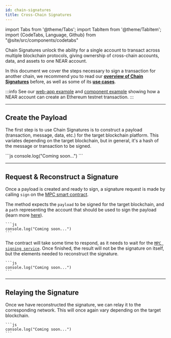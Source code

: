 ```yaml
---
id: chain-signatures
title: Cross-Chain Signatures
---
```


import Tabs from '@theme/Tabs';
import TabItem from '@theme/TabItem';
import {CodeTabs, Language, Github} from "@site/src/components/codetabs"

Chain Signatures unlock the ability for a single account to transact across multiple blockchain protocols, giving ownership of cross-chain accounts, data, and assets to one NEAR account.

In this document we cover the steps necessary to sign a transaction for another chain, we recommend you to read our [**overview of Chain Signatures**](../1.concepts/abstraction/chain-signatures.md) before, as well as some of its [**use cases**](../1.concepts/abstraction/signatures/use-case.md).

:::info
See our [web-app example](https://github.com/near-examples/near-multichain) and [component example](https://test.near.social/md1.testnet/widget/chainsig-sign-eth-tx) showing how a NEAR account can create an Ethereum testnet transaction.
::: 

---

## Create the Payload
The first step is to use Chain Signatures is to construct a payload (transaction, message, data, etc.) for the target blockchain platform. This variates depending on the target blockchain, but in general, it's a hash of the message or transaction to be signed.

<Tabs groupId="code-tabs">
  <TabItem value="Ξ Ethereum">
    <Github language="js"
      url="https://github.com/near-examples/near-multichain/blob/main/src/ethereum.js"
      start="18" end="40" />
  </TabItem>
  <TabItem value="₿ Bitcoin">
  ```js
  console.log("Coming soon...")
  ```
  </TabItem>
</Tabs>

---

## Request & Reconstruct a Signature 
Once a payload is created and ready to sign, a signature request is made by calling `sign` on the [MPC smart contract](../1.concepts/abstraction/chain-signatures.md#2-signature-request). 

The method expects the `payload` to be signed for the target blockchain, and a `path` representing the account that should be used to sign the payload (learn more [here](../1.concepts/abstraction/chain-signatures.md#2-signature-request)).

<Tabs groupId="code-tabs">
  <TabItem value="Ξ Ethereum">
    <Github language="js"
      url="https://github.com/near-examples/near-multichain/blob/main/src/index.js"
      start="49" end="54" />
  </TabItem>
  <TabItem value="₿ Bitcoin">

    ```js
    console.log("Coming soon...")
    ```
  </TabItem>
</Tabs>

The contract will take some time to respond, as it needs to wait for the [`MPC signing service`](../1.concepts/abstraction/chain-signatures.md#3-mpc-signing-service). Once finished, the result will not be the signature on itself, but the elements needed to reconstruct the signature. 

<Tabs groupId="code-tabs">
  <TabItem value="Ξ Ethereum">
    <Github language="js"
      url="https://github.com/near-examples/near-multichain/blob/main/src/ethereum.js"
      start="49" end="57" />
  </TabItem>
  <TabItem value="₿ Bitcoin">

    ```js
    console.log("Coming soon...")
    ```
  </TabItem>
</Tabs>

---

## Relaying the Signature

Once we have reconstructed the signature, we can relay it to the corresponding network. This will once again vary depending on the target blockchain.

<Tabs groupId="code-tabs">
  <TabItem value="Ξ Ethereum">
    <Github fname="index.js" language="js"
      url="https://github.com/near-examples/near-multichain/blob/main/src/ethereum.js"
      start="43" end="47" />
  </TabItem>
  <TabItem value="₿ Bitcoin">

    ```js
    console.log("Coming soon...")
    ```
  </TabItem>
</Tabs>
